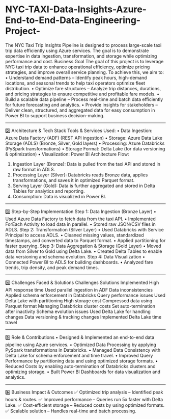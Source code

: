 # NYC-TAXI-Data-Insights-Azure-End-to-End-Data-Engineering-Project-
The NYC Taxi Trip Insights Pipeline is designed to process large-scale taxi trip data efficiently using Azure services. The goal is to demonstrate expertise in data ingestion, transformation, and storage while optimizing performance and cost.
Business Goal
The goal of this project is to leverage NYC taxi trip data to enhance operational efficiency, optimize pricing strategies, and improve overall service planning. To achieve this, we aim to:
•	Understand demand patterns – Identify peak hours, high-demand locations, and seasonal trends to help taxi operators optimize fleet distribution.
•	Optimize fare structures – Analyze trip distances, durations, and pricing strategies to ensure competitive and profitable fare models.
•	Build a scalable data pipeline – Process real-time and batch data efficiently for future forecasting and analytics.
•	Provide insights for stakeholders – Deliver clean, structured, and aggregated data for easy consumption in Power BI to support business decision-making.
________________________________________
2️⃣ Architecture & Tech Stack
Tools & Services Used:
•	Data Ingestion: Azure Data Factory (ADF) (REST API ingestion)
•	Storage: Azure Data Lake Storage (ADLS) (Bronze, Silver, Gold layers)
•	Processing: Azure Databricks (PySpark transformations)
•	Storage Format: Delta Lake (for data versioning & optimization)
•	Visualization: Power BI
Architecture Flow:
1.	Ingestion Layer (Bronze): Data is pulled from the taxi API and stored in raw format in ADLS.
2.	Processing Layer (Silver): Databricks reads Bronze data, applies transformations, and saves it in optimized Parquet format.
3.	Serving Layer (Gold): Data is further aggregated and stored in Delta Tables for analytics and reporting.
4.	Consumption: Data is visualized in Power BI.
________________________________________
3️⃣ Step-by-Step Implementation
Step 1: Data Ingestion (Bronze Layer)
•	Used Azure Data Factory to fetch data from the taxi API.
•	Implemented ForEach Activity to load data in parallel.
•	Stored raw JSON/CSV files in ADLS.
Step 2: Transformation (Silver Layer)
•	Used Databricks with Service Principal to access ADLS.
•	Cleaned missing values, standardized timestamps, and converted data to Parquet format.
•	Applied partitioning for faster querying.
Step 3: Data Aggregation & Storage (Gold Layer)
•	Moved data from Silver to Gold using Delta Lake.
•	Created Delta Tables to enable data versioning and schema evolution.
Step 4: Data Visualization
•	Connected Power BI to ADLS for building dashboards.
•	Analyzed fare trends, trip density, and peak demand times.
________________________________________
4️⃣ Challenges Faced & Solutions
Challenges	Solutions Implemented
High API response time	Used parallel ingestion in ADF
Data inconsistencies	Applied schema enforcement in Databricks
Query performance issues	Used Delta Lake with partitioning
High storage cost	Compressed data using Parquet format
Managing Databricks cluster costs	Set auto-termination after inactivity
Schema evolution issues	Used Delta Lake for handling changes
Data versioning & tracking changes	Implemented Delta Lake time travel
________________________________________
5️⃣ Role & Contributions
•	Designed & Implemented an end-to-end data pipeline using Azure services.
•	Optimized Data Processing by applying PySpark transformations in Databricks.
•	Managed Data Consistency with Delta Lake for schema enforcement and time travel.
•	Improved Query Performance by partitioning data and using optimized storage formats.
•	Reduced Costs by enabling auto-termination of Databricks clusters and optimizing storage.
•	Built Power BI Dashboards for data visualization and analytics.
________________________________________
6️⃣ Business Impact & Outcomes
✅ Optimized trip analysis – Identified peak hours & routes. ✅ Improved performance – Queries run 5x faster with Delta Lake. ✅ Cost-efficient storage – Reduced costs by using optimized formats. ✅ Scalable solution – Handles real-time and batch processing.

